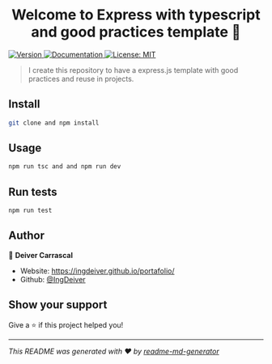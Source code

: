 <h1 align="center">Welcome to Express with typescript and good practices template 👋</h1>
<p>
  <a href="https://www.npmjs.com/package/Express with typescript and good practices template" target="_blank">
    <img alt="Version" src="https://img.shields.io/npm/v/Express with typescript and good practices template.svg">
  </a>
  <a href="jsdoc/docs/index.html" target="_blank">
    <img alt="Documentation" src="https://img.shields.io/badge/documentation-yes-brightgreen.svg" />
  </a>
  <a href="#" target="_blank">
    <img alt="License: MIT" src="https://img.shields.io/badge/License-MIT-yellow.svg" />
  </a>
</p>

> I create this repository to have a express.js template with good practices and reuse in projects.

## Install

```sh
git clone and npm install
```

## Usage

```sh
npm run tsc and and npm run dev
```

## Run tests

```sh
npm run test
```

## Author

👤 **Deiver Carrascal**

* Website: https://ingdeiver.github.io/portafolio/
* Github: [@IngDeiver](https://github.com/IngDeiver)

## Show your support

Give a ⭐️ if this project helped you!

***
_This README was generated with ❤️ by [readme-md-generator](https://github.com/kefranabg/readme-md-generator)_